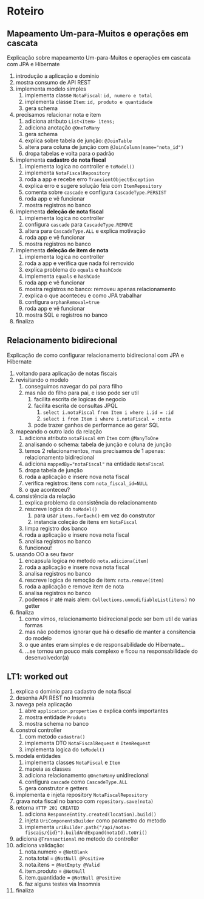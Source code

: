 # Roteiro

## Mapeamento Um-para-Muitos e operações em cascata

Explicação sobre mapeamento Um-para-Muitos e operações em cascata com JPA e Hibernate

1. introdução a aplicação e dominio
2. mostra consumo de API REST
3. implementa modelo simples
   1. implementa classe `NotaFiscal`: `id, numero e total`
   2. implementa classe `Item`: `id, produto e quantidade`
   3. gera schema
4. precisamos relacionar nota e item
   1. adiciona atributo `List<Item> itens;`
   2. adiciona anotação `@OneToMany`
   3. gera schema
   4. explica sobre tabela de junção: `@JoinTable`
   5. altera para coluna de junção com `@JoinColumn(name="nota_id")`
   6. dropa tabelas e volta para o padrão
5. implementa **cadastro de nota fiscal**
   1. implementa logica no controller e `toModel()`
   2. implementa `NotaFiscalRepository`
   3. roda a app e recebe erro `TransientObjectException`
   4. explica erro e sugere solução feia com `ItemRepository`
   5. comenta sobre `cascade` e configura `CascadeType.PERSIST`
   6. roda app e vê funcionar
   7. mostra registros no banco
6. implementa **deleção de nota fiscal**
   1. implementa logica no controller
   2. configura `cascade` para `CascadeType.REMOVE`
   3. altera para `CascadeType.ALL` e explica motivação
   4. roda app e vê funcionar 
   5. mostra registros no banco
7. implementa **deleção de item de nota**
   1. implementa logica no controller
   2. roda a app e verifica que nada foi removido
   3. explica problema do `equals` e `hashCode`
   4. implementa `equals` e `hashCode`
   5. roda app e vê funcionar
   6. mostra registros no banco: removeu apenas relacionamento
   7. explica o que aconteceu e como JPA trabalhar
   8. configura `orphanRemoval=true`
   9. roda app e vê funcionar
   10. mostra SQL e registros no banco
8. finaliza

## Relacionamento bidirecional

Explicação de como configurar relacionamento bidirecional com JPA e Hibernate

1. voltando para aplicação de notas fiscais
2. revisitando o modelo
   1. conseguimos navegar do pai para filho
   2. mas não do filho para pai, e isso pode ser util
      1. facilita escrita de logicas de negocio
      2. facilita escrita de consultas JPQL
         1. `select i.notaFiscal from Item i where i.id = :id`
         2. `select i from Item i where i.notaFiscal = :nota`
      3. pode trazer ganhos de performance ao gerar SQL
3. mapeando o outro lado da relação
   1. adiciona atributo `notaFiscal` em `Item` com `@ManyToOne`
   2. analisando o schema: tabela de junção e coluna de junção
   3. temos 2 relacionamentos, mas precisamos de 1 apenas: relacionamento bidirecional
   4. adiciona `mappedBy="notaFiscal"` na entidade `NotaFiscal`
   5. dropa tabela de junção
   6. roda a aplicação e insere nova nota fiscal
   7. verifica registros: itens com `nota_fiscal_id=NULL`
   8. o que aconteceu?
4. consistência da relação
   1. explica problema da consistência do relacionamento
   2. rescreve logica do `toModel()`
      1. para usar `itens.forEach()` em vez do construtor
      2. instancia coleção de itens em `NotaFiscal`
   3. limpa registro dos banco
   4. roda a aplicação e insere nova nota fiscal
   5. analisa registros no banco
   6. funcionou!
5. usando OO a seu favor
   1. encapsula logica no metodo `nota.adiciona(item)`
   2. roda a aplicação e insere nova nota fiscal
   3. analisa registros no banco
   4. rescreve logica de remoção de item: `nota.remove(item)`
   5. roda a aplicação e remove item de nota
   6. analisa registros no banco
   7. podemos ir até mais alem: `Collections.unmodifiableList(itens)` no getter
6. finaliza
   1. como vimos, relacionamento bidirecional pode ser bem util de varias formas
   2. mas não podemos ignorar que há o desafio de manter a consitencia do modelo
   3. o que antes eram simples e de responsabilidade do Hibernate...
   4. ...se tornou um pouco mais complexo e ficou na responsabilidade do desenvolvedor(a)

## LT1: worked out

1. explica o dominio para cadastro de nota fiscal
2. desenha API REST no Insomnia
3. navega pela aplicação
   1. abre `application.properties` e explica confs importantes
   2. mostra entidade `Produto`
   3. mostra schema no banco
4. constroi controller
   1. com metodo `cadastra()`
   2. implementa DTO `NotaFiscalRequest` e `ItemRequest`
   3. implementa logica do `toModel()`
5. modela entidades 
   1. implementa classes `NotaFiscal` e `Item`
   2. mapeia as classes
   3. adiciona relacionamento `@OneToMany` unidirecional
   4. configura `cascade` como `CascadeType.ALL`
   5. gera construtor e getters
6. implementa e injeta repository `NotaFiscalRepository`
7. grava nota fiscal no banco com `repository.save(nota)`
8. retorna `HTTP 201 CREATED`
   1. adiciona `ResponseEntity.created(location).build()`
   2. injeta `UriComponentsBuilder` como parametro do metodo
   3. implementa `uriBuilder.path("/api/notas-fiscais/{id}").buildAndExpand(notaId).toUri()`
9. adiciona `@Transactional` no metodo do controller
10. adiciona validação:
    1. nota.numero = `@NotBlank`
    2. nota.total = `@NotNull @Positive`
    3. nota.itens = `@NotEmpty @Valid`
    4. item.produto = `@NotNull`
    5. item.quantidade = `@NotNull @Positive`
    6. faz alguns testes via Insomnia
11. finaliza